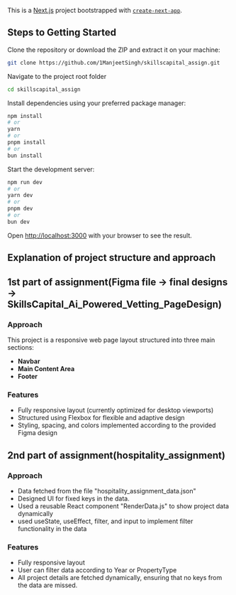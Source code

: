 This is a [Next.js](https://nextjs.org) project bootstrapped with [`create-next-app`](https://github.com/vercel/next.js/tree/canary/packages/create-next-app).

## Steps to Getting Started

Clone the repository or download the ZIP and extract it on your machine:

```bash
git clone https://github.com/1ManjeetSingh/skillscapital_assign.git
```

Navigate to the project root folder

```bash
cd skillscapital_assign
```

Install dependencies using your preferred package manager:

```bash
npm install
# or
yarn
# or
pnpm install
# or
bun install
```

Start the development server:

```bash
npm run dev
# or
yarn dev
# or
pnpm dev
# or
bun dev
```

Open [http://localhost:3000](http://localhost:3000) with your browser to see the result.


## Explanation of project structure and approach

## 1st part of assignment(Figma file -> final designs -> SkillsCapital_Ai_Powered_Vetting_PageDesign)

### Approach

This project is a responsive web page layout structured into three main sections:

- **Navbar**
- **Main Content Area**
- **Footer**

### Features

- Fully responsive layout (currently optimized for desktop viewports)
- Structured using Flexbox for flexible and adaptive design
- Styling, spacing, and colors implemented according to the provided Figma design

## 2nd part of assignment(hospitality_assignment)

### Approach

- Data fetched from the file "hospitality_assignment_data.json"
- Designed UI for fixed keys in the data.
- Used a reusable React component "RenderData.js" to show project data dynamically
- used useState, useEffect, filter, and input to implement filter functionality in the data


### Features

- Fully responsive layout
- User can filter data according to Year or PropertyType
- All project details are fetched dynamically, ensuring that no keys from the data are missed.


